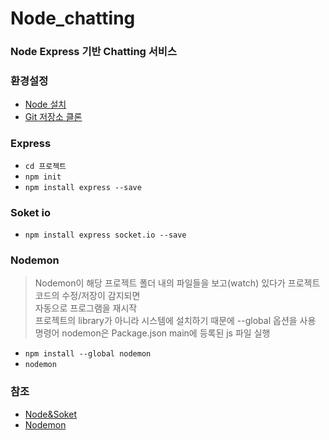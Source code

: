 # Node_chatting

### Node Express 기반 Chatting 서비스


### 환경설정
- [Node 설치](https://nodejs.org/ko/download/)
- [Git 저장소 클론](https://github.com/DevSoon/node_chatting.git)

### Express
- `cd 프로젝트`
- `npm init`
- `npm install express --save`

### Soket io
- `npm install express socket.io --save`

### Nodemon
> Nodemon이 해당 프로젝트 폴더 내의 파일들을 보고(watch) 있다가 프로젝트 코드의 수정/저장이 감지되면<br>
 자동으로 프로그램을 재시작<br>
프로젝트의 library가 아니라 시스템에 설치하기 때문에 --global 옵션을 사용<br>
명령어 nodemon은 Package.json main에 등록된 js 파일 실행
- `npm install --global nodemon`
- `nodemon`

### 참조
- [Node&Soket](https://www.a-mean-blog.com/ko/blog/%EB%8B%A8%ED%8E%B8%EA%B0%95%EC%A2%8C/_/Node-JS-Socket-io-%EC%B1%84%ED%8C%85%EC%82%AC%EC%9D%B4%ED%8A%B8-%EB%A7%8C%EB%93%A4%EA%B8%B0)
- [Nodemon](https://www.a-mean-blog.com/ko/blog/%ED%86%A0%EB%A7%89%EA%B8%80/_/Node-Package-Nodemon)
